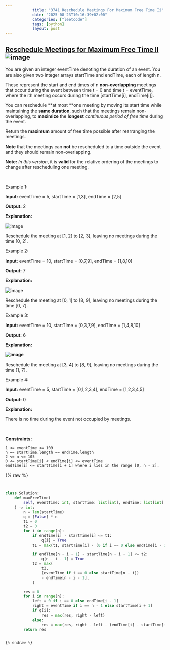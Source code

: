 ```yaml
---
            title: "3741 Reschedule Meetings For Maximum Free Time Ii"
            date: "2025-08-23T10:16:39+02:00"
            categories: ["leetcode"]
            tags: [python]
            layout: post
---
```

            
## [Reschedule Meetings for Maximum Free Time II](https://leetcode.com/problems/reschedule-meetings-for-maximum-free-time-ii) ![image](https://img.shields.io/badge/Difficulty-Medium-orange)

You are given an integer eventTime denoting the duration of an event. You are also given two integer arrays startTime and endTime, each of length n.

These represent the start and end times of n **non-overlapping** meetings that occur during the event between time t = 0 and time t = eventTime, where the ith meeting occurs during the time [startTime[i], endTime[i]].

You can reschedule **at most **one meeting by moving its start time while maintaining the **same duration**, such that the meetings remain non-overlapping, to **maximize** the **longest** *continuous period of free time* during the event.

Return the **maximum** amount of free time possible after rearranging the meetings.

**Note** that the meetings can **not** be rescheduled to a time outside the event and they should remain non-overlapping.

**Note:** *In this version*, it is **valid** for the relative ordering of the meetings to change after rescheduling one meeting.

 

Example 1:

**Input:** eventTime = 5, startTime = [1,3], endTime = [2,5]

**Output:** 2

**Explanation:**

![image](https://assets.leetcode.com/uploads/2024/12/22/example0_rescheduled.png)

Reschedule the meeting at [1, 2] to [2, 3], leaving no meetings during the time [0, 2].

Example 2:

**Input:** eventTime = 10, startTime = [0,7,9], endTime = [1,8,10]

**Output:** 7

**Explanation:**

![image](https://assets.leetcode.com/uploads/2024/12/22/rescheduled_example0.png)

Reschedule the meeting at [0, 1] to [8, 9], leaving no meetings during the time [0, 7].

Example 3:

**Input:** eventTime = 10, startTime = [0,3,7,9], endTime = [1,4,8,10]

**Output:** 6

**Explanation:**

**![image](https://assets.leetcode.com/uploads/2025/01/28/image3.png)**

Reschedule the meeting at [3, 4] to [8, 9], leaving no meetings during the time [1, 7].

Example 4:

**Input:** eventTime = 5, startTime = [0,1,2,3,4], endTime = [1,2,3,4,5]

**Output:** 0

**Explanation:**

There is no time during the event not occupied by meetings.

 

**Constraints:**

	1 <= eventTime <= 109
	n == startTime.length == endTime.length
	2 <= n <= 105
	0 <= startTime[i] < endTime[i] <= eventTime
	endTime[i] <= startTime[i + 1] where i lies in the range [0, n - 2].

{% raw %}


```python


class Solution:
    def maxFreeTime(
        self, eventTime: int, startTime: list[int], endTime: list[int]
    ) -> int:
        n = len(startTime)
        q = [False] * n
        t1 = 0
        t2 = 0
        for i in range(n):
            if endTime[i] - startTime[i] <= t1:
                q[i] = True
            t1 = max(t1, startTime[i] - (0 if i == 0 else endTime[i - 1]))

            if endTime[n - i - 1] - startTime[n - i - 1] <= t2:
                q[n - i - 1] = True
            t2 = max(
                t2,
                (eventTime if i == 0 else startTime[n - i])
                - endTime[n - i - 1],
            )

        res = 0
        for i in range(n):
            left = 0 if i == 0 else endTime[i - 1]
            right = eventTime if i == n - 1 else startTime[i + 1]
            if q[i]:
                res = max(res, right - left)
            else:
                res = max(res, right - left - (endTime[i] - startTime[i]))
        return res


{% endraw %}
```
